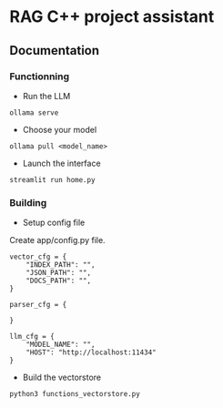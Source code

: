 # RAG C++ project assistant



## Documentation

### Functionning

- Run the LLM
```
ollama serve
```

- Choose your model
```
ollama pull <model_name>
```

- Launch the interface
```
streamlit run home.py
```

### Building

- Setup config file

Create app/config.py file.
```
vector_cfg = {
    "INDEX_PATH": "",
    "JSON_PATH": "",
    "DOCS_PATH": "",
}

parser_cfg = {

}

llm_cfg = {
    "MODEL_NAME": "",
    "HOST": "http://localhost:11434"
}
```

- Build the vectorstore
```
python3 functions_vectorstore.py
```
